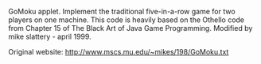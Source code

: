 GoMoku applet. Implement the traditional five-in-a-row game for two players on one machine. This code is heavily based on the Othello code from Chapter 15 of The Black Art of Java Game Programming. Modified by mike slattery - april 1999.

Original website: http://www.mscs.mu.edu/~mikes/198/GoMoku.txt